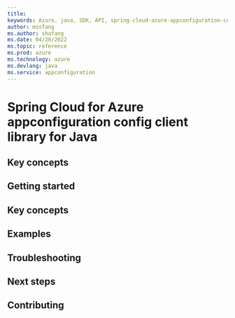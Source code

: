 ```yaml
---
title: 
keywords: Azure, java, SDK, API, spring-cloud-azure-appconfiguration-config, appconfiguration
author: mssfang
ms.author: shafang
ms.date: 04/20/2022
ms.topic: reference
ms.prod: azure
ms.technology: azure
ms.devlang: java
ms.service: appconfiguration
---
```

# Spring Cloud for Azure appconfiguration config client library for Java

## Key concepts
## Getting started
## Key concepts
## Examples
## Troubleshooting
## Next steps
## Contributing

